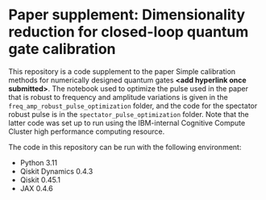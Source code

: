 # Paper supplement: Dimensionality reduction for closed-loop quantum gate calibration

This repository is a code supplement to the paper Simple calibration methods for numerically
designed quantum gates **\<add hyperlink once submitted\>**. The notebook used to optimize the pulse
used in the paper that is robust to frequency and amplitude variations is given in the
``freq_amp_robust_pulse_optimization`` folder, and the code for the spectator robust pulse is in the
``spectator_pulse_optimization`` folder. Note that the latter code was set up to run using the
IBM-internal Cognitive Compute Cluster high performance computing resource.

The code in this repository can be run with the following environment:
- Python 3.11
- Qiskit Dynamics 0.4.3
- Qiskit 0.45.1
- JAX 0.4.6
